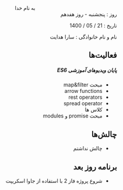 <div dir="rtl" align="center">
به نام خدا
</div>
<div dir="rtl" align="right">
روز : پنجشنبه - روز هفدهم

تاریخ : 21 / 05 / 1400

نام و نام خانوادگی : سارا هدایت

## فعالیت‌ها

##### پایان ویدیوهای آموزشی ES6
* مبحث map&filter
* arrow functions
* rest operators
* spread operator
* کلاس ها
* مبحث promise  و modules

## چالش‌ها
* چالش نداشتم

## برنامه روز بعد
* شروع پروژه فاز 2 با استفاده از جاوا اسکریپت

</div>